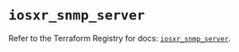 # `iosxr_snmp_server`

Refer to the Terraform Registry for docs: [`iosxr_snmp_server`](https://registry.terraform.io/providers/ciscodevnet/iosxr/0.6.0/docs/resources/snmp_server).
